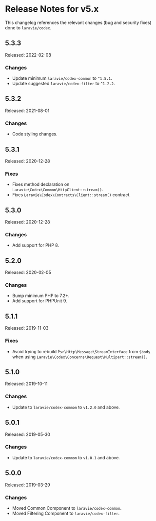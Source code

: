 # Release Notes for v5.x

This changelog references the relevant changes (bug and security fixes) done to `laravie/codex`.

## 5.3.3

Released: 2022-02-08

### Changes

* Update minimum `laravie/codex-common` to `^1.5.1`.
* Update suggested `laravie/codex-filter` to `^1.2.2`.

## 5.3.2

Released: 2021-08-01

### Changes

* Code styling changes.

## 5.3.1

Released: 2020-12-28

### Fixes

* Fixes method declaration on `Laravie\Codex\Common\HttpClient::stream()`.
* Fixes `Laravie\Codex\Contracts\Client::stream()` contract.

## 5.3.0

Released: 2020-12-28

### Changes

* Add support for PHP 8.

## 5.2.0

Released: 2020-02-05

### Changes 

* Bump minimum PHP to 7.2+.
* Add support for PHPUnit 9.

## 5.1.1

Released: 2019-11-03

### Fixes

* Avoid trying to rebuild `Psr\Http\Message\StreamInterface` from `$body` when using `Laravie\Codex\Concerns\Request\Multipart::stream()`.

## 5.1.0

Released: 2019-10-11

### Changes

* Update to `laravie/codex-common` to `v1.2.0` and above.

## 5.0.1

Released: 2019-05-30

### Changes

* Update to `laravie/codex-common` to `v1.0.1` and above.

## 5.0.0

Released: 2019-03-29

### Changes

* Moved Common Component to `laravie/codex-common`.
* Moved Filtering Component to `laravie/codex-filter`.

